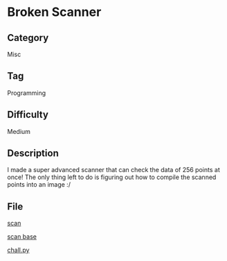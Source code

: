 # Broken Scanner

## Category

Misc

## Tag

Programming

## Difficulty

Medium

## Description

I made a super advanced scanner that can check the data of 256 points at once! The only thing left to do is figuring out how to compile the scanned points into an image :/

## File

[scan](scan.apng)

[scan base](scan_base.png)

[chall.py](chall.py)
